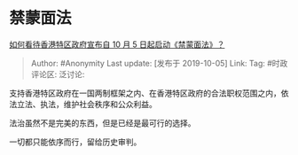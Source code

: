 # 禁蒙面法
[如何看待香港特区政府宣布自 10 月 5 日起启动《禁蒙面法》？](https://www.zhihu.com/question/349120697/answer/845311880)

> Author: #Anonymity
> Last update: [发布于 2019-10-05]
> Link:
> Tag: #时政
> 评论区:
> 泛讨论:

支持香港特区政府在一国两制框架之内、在香港特区政府的合法职权范围之内，依法立法、执法，维护社会秩序和公众利益。

法治虽然不是完美的东西，但是已经是最可行的选择。

一切都只能依序而行，留给历史审判。

